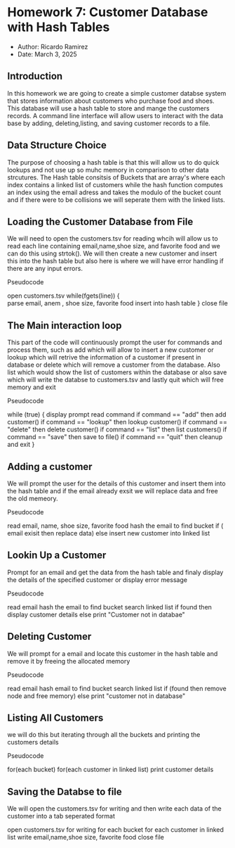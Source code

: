 # Homework 7: Customer Database with Hash Tables

 * Author: Ricardo Ramirez
 * Date: March 3, 2025

## Introduction

In this homework we are going to create a simple customer databse system that stores information about customers who purchase food and shoes. This database will use a hash table to store and mange the customers records. A command line interface will allow users to interact with the data base by adding, deleting,listing, and saving customer records to a file.

## Data Structure Choice

The purpose of choosing a hash table is that this will allow us to do quick lookups and not use up so muhc memory in comparison to other data strcutures. The Hash table consitsis of Buckets that are array's where each index contains a linked list of customers while the hash function computes an index using the email adress and takes the modulo of the bucket count and if there were to be collisions we will seperate them with the linked lists.

## Loading the Customer Database from File 

We will need to open the customers.tsv for reading whcih will allow us to read each line containing email,name,shoe size, and favorite food and we can do this using strtok(). We will then create a new customer and insert this into the hash table but also here is where we will have error handling if there are any input errors.

Pseudocode 

open customers.tsv
while(fgets(line))
{   
    parse email, anem , shoe size, favorite food
    insert into hash table
}
close file

## The Main interaction loop

This part of the code will continuously prompt the user for commands and process them, such as add which will allow to insert a new customer or lookup which will retrive the information of a customer if present in database or delete which will remove a customer from the database. Also list which would show the list of customers within the database or also save which will write the databse to customers.tsv and lastly quit which will free memory and exit

Pseudocode

while (true) {
    display prompt
    read command
    if command == "add" then add customer()
    if command == "lookup" then lookup customer()
    if command == "delete" then delete customer()
    if command == "list" then list customers()
    if command == "save" then save to file()
    if command == "quit" then cleanup and exit
}

## Adding a customer 

We will prompt the user for the details of this customer and insert them into the hash table and if the email already exsit we will replace data and free the old memeory.

Pseudocode

read email, name, shoe size, favorite food
hash the email to find bucket
if ( email exisit then replace data)
else insert new customer into linked list

## Lookin Up a Customer

Prompt for an email and get the data from the hash table and finaly display the details of the specified customer or display error message

Pseudocode 

read email
hash the email to find bucket
search linked list
if found then display customer details 
else print "Customer not in databae"

## Deleting Customer 

We will prompt for a email and locate this customer in the hash table and remove it by freeing the allocated memory

Pseudocode

read email
hash email to find bucket
search linked list
if (found then remove node and free memory)
else print "customer not in database"

## Listing All Customers

we will do this but iterating through all the buckets and printing the customers details

Pseudocode

for(each bucket)
    for(each customer in linked list)
        print customer details

## Saving the Databse to file 

We will open the customers.tsv for writing and then write each data of the customer into a tab seperated format

open customers.tsv for writing 
for each bucket
    for each customer in linked list
        write email,name,shoe size, favorite food
close file

